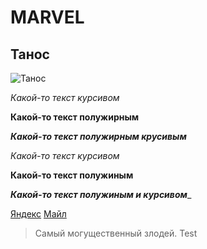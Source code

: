 # MARVEL
## Танос
![Танос](https://medialeaks.ru/wp-content/uploads/2020/12/a.jpg "Это Танос")

*Какой-то текст курсивом*

**Какой-то текст полужирным**

***Какой-то текст полужирным крусивым***

_Какой-то текст курсивом_

__Какой-то текст полужиным__

___Какой-то текст полужиным и курсивом____

[Яндекс](https://ya.ru)
[Майл](https://mail.ru)


>Самый могущественный злодей.
 Test